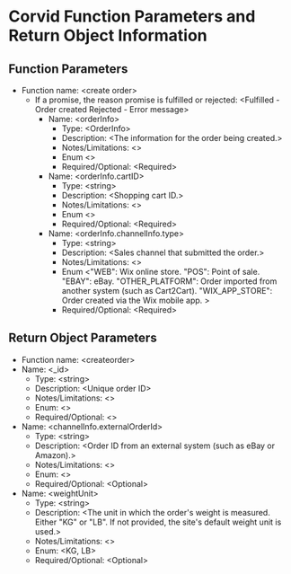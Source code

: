 # Corvid Function Parameters and Return Object Information
## Function Parameters
- Function name: \<create order>
  - If a promise, the reason promise is fulfilled or rejected: <Fulfilled - Order created Rejected - Error message>
    - Name: \<orderInfo>
      - Type: \<OrderInfo>
      - Description: \<The information for the order being created.>
      - Notes/Limitations: <>
      - Enum <>
      - Required/Optional: \<Required>
    - Name: \<orderInfo.cartID>
      - Type: \<string>
      - Description: \<Shopping cart ID.>
      - Notes/Limitations: <>
      - Enum <>
      - Required/Optional: \<Required>
    - Name: \<orderInfo.channelInfo.type>
      - Type: \<string>
      - Description: \<Sales channel that submitted the order.>
      - Notes/Limitations: <>
      - Enum <"WEB": Wix online store. "POS": Point of sale. "EBAY": eBay. "OTHER_PLATFORM": Order imported from another system (such as Cart2Cart). "WIX_APP_STORE": Order created via the Wix mobile app. >
      - Required/Optional: \<Required>

## Return Object Parameters
- Function name: \<createorder>
- Name: \<_id>
  - Type: \<string>
  - Description: \<Unique order ID>
  - Notes/Limitations: \<>
  - Enum: \<>
  - Required/Optional: \<>
- Name: \<channelInfo.externalOrderId>
  - Type: \<string>
  - Description: \<Order ID from an external system (such as eBay or Amazon).>
  - Notes/Limitations: \<>
  - Enum: \<>
  - Required/Optional: \<Optional>
- Name: \<weightUnit>
  - Type: \<string>
  - Description: \<The unit in which the order's weight is measured. Either "KG" or "LB". If not provided, the site's default weight unit is used.>
  - Notes/Limitations: \<>
  - Enum: \<KG, LB>
  - Required/Optional: \<Optional>
